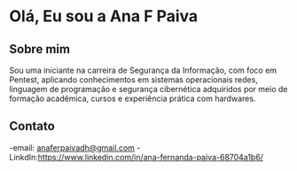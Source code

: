 # Olá, Eu sou a Ana F Paiva 

## Sobre mim
Sou uma iniciante na carreira de Segurança da Informação, com foco em Pentest, aplicando conhecimentos em sistemas operacionais redes, linguagem de programação e segurança cibernética adquiridos por meio de formação acadêmica, cursos e experiência prática com hardwares.

## Contato
-email: anaferpaivadh@gmail.com
-LinkdIn:https://www.linkedin.com/in/ana-fernanda-paiva-68704a1b6/

